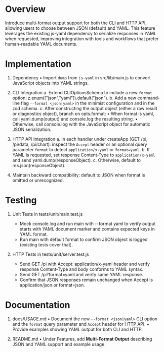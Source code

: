 # Overview

Introduce multi-format output support for both the CLI and HTTP API, allowing users to choose between JSON (default) and YAML. This feature leverages the existing js-yaml dependency to serialize responses in YAML when requested, improving integration with tools and workflows that prefer human-readable YAML documents.

# Implementation

1. Dependency
   • Import `dump` from `js-yaml` in src/lib/main.js to convert JavaScript objects into YAML strings.

2. CLI Integration
   a. Extend CLIOptionsSchema to include a new `format` option: z.enum(["json","yaml"]).default("json").
   b. Add a new command-line flag `--format <json|yaml>` in the minimist configuration and in the zod schema.
   c. After constructing the output object (either a raw result or diagnostics object), branch on opts.format:
      • When format is yaml, call yaml.dump(output) and console.log the resulting string.
      • Otherwise, call console.log with the JavaScript object for automatic JSON serialization.

3. HTTP API Integration
   a. In each handler under createApp (GET /pi, /pi/data, /pi/chart): inspect the `Accept` header or an optional query parameter `format` to detect `application/x-yaml` or `format=yaml`.
   b. If YAML is requested, set response Content-Type to `application/x-yaml` and send yaml.dump(responseObject).
   c. Otherwise, default to res.json(responseObject).

4. Maintain backward compatibility: default to JSON when format is omitted or unrecognized.

# Testing

1. Unit Tests in tests/unit/main.test.js
   - Mock console.log and run main with --format yaml to verify output starts with YAML document marker and contains expected keys in YAML format.
   - Run main with default format to confirm JSON object is logged (existing tests cover that).

2. HTTP Tests in tests/unit/server.test.js
   - Send GET /pi with Accept: application/x-yaml header and verify response Content-Type and body conforms to YAML syntax.
   - Send GET /pi?format=yaml and verify same YAML response.
   - Confirm that JSON responses remain unchanged when Accept is application/json or format=json.

# Documentation

1. docs/USAGE.md
   • Document the new `--format <json|yaml>` CLI option and the `format` query parameter and `Accept` header for HTTP API.
   • Provide examples showing YAML output for both CLI and HTTP.

2. README.md
   • Under Features, add **Multi-Format Output** describing JSON and YAML support and example usage.
